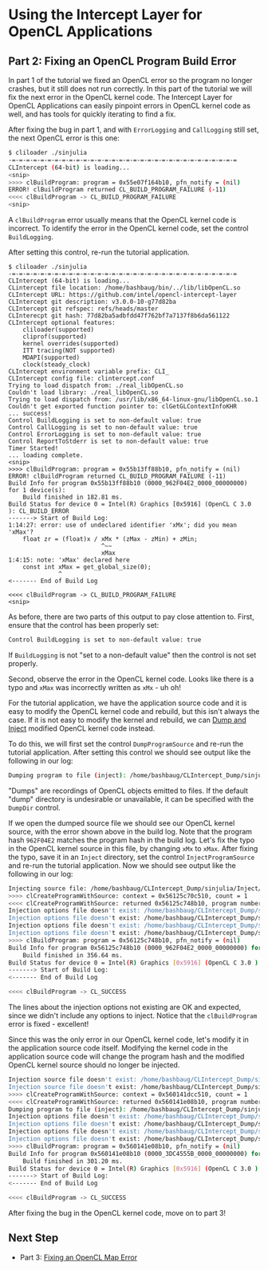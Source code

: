 # Using the Intercept Layer for OpenCL Applications

## Part 2: Fixing an OpenCL Program Build Error

In part 1 of the tutorial we fixed an OpenCL error so the program no longer crashes, but it still does not run correctly.
In this part of the tutorial we will fix the next error in the OpenCL kernel code.
The Intercept Layer for OpenCL Applications can easily pinpoint errors in OpenCL kernel code as well, and has tools for quickly iterating to find a fix.

After fixing the bug in part 1, and with `ErrorLogging` and `CallLogging` still set, the next OpenCL error is this one:

```sh
$ cliloader ./sinjulia 
-=-=-=-=-=-=-=-=-=-=-=-=-=-=-=-=-=-=-=-=-=-=-=-=-=-=-=-=-=-=-=-=
CLIntercept (64-bit) is loading...
<snip>
>>>> clBuildProgram: program = 0x55e07f164b10, pfn_notify = (nil)
ERROR! clBuildProgram returned CL_BUILD_PROGRAM_FAILURE (-11)
<<<< clBuildProgram -> CL_BUILD_PROGRAM_FAILURE
<snip>
```

A `clBuildProgram` error usually means that the OpenCL kernel code is incorrect.
To identify the error in the OpenCL kernel code, set the control `BuildLogging`.

After setting this control, re-run the tutorial application.

```
$ cliloader ./sinjulia
-=-=-=-=-=-=-=-=-=-=-=-=-=-=-=-=-=-=-=-=-=-=-=-=-=-=-=-=-=-=-=-=
CLIntercept (64-bit) is loading...
CLintercept file location: /home/bashbaug/bin/../lib/libOpenCL.so
CLIntercept URL: https://github.com/intel/opencl-intercept-layer
CLIntercept git description: v3.0.0-10-g77d82ba
CLIntercept git refspec: refs/heads/master
CLInterecpt git hash: 77d82ba5adbfdd47f762bf7a7137f8b6da561122
CLIntercept optional features:
    cliloader(supported)
    cliprof(supported)
    kernel overrides(supported)
    ITT tracing(NOT supported)
    MDAPI(supported)
    clock(steady_clock)
CLIntercept environment variable prefix: CLI_
CLIntercept config file: clintercept.conf
Trying to load dispatch from: ./real_libOpenCL.so
Couldn't load library: ./real_libOpenCL.so
Trying to load dispatch from: /usr/lib/x86_64-linux-gnu/libOpenCL.so.1
Couldn't get exported function pointer to: clGetGLContextInfoKHR
... success!
Control BuildLogging is set to non-default value: true
Control CallLogging is set to non-default value: true
Control ErrorLogging is set to non-default value: true
Control ReportToStderr is set to non-default value: true
Timer Started!
... loading complete.
<snip>
>>>> clBuildProgram: program = 0x55b13ff88b10, pfn_notify = (nil)
ERROR! clBuildProgram returned CL_BUILD_PROGRAM_FAILURE (-11)
Build Info for program 0x55b13ff88b10 (0000_962F04E2_0000_00000000) for 1 device(s):
    Build finished in 182.81 ms.
Build Status for device 0 = Intel(R) Graphics [0x5916] (OpenCL C 3.0 ): CL_BUILD_ERROR
-------> Start of Build Log:
1:14:27: error: use of undeclared identifier 'xMx'; did you mean 'xMax'?
    float zr = (float)x / xMx * (zMax - zMin) + zMin;
                          ^~~
                          xMax
1:4:15: note: 'xMax' declared here
    const int xMax = get_global_size(0);
              ^
<------- End of Build Log

<<<< clBuildProgram -> CL_BUILD_PROGRAM_FAILURE
<snip>
```

As before, there are two parts of this output to pay close attention to.
First, ensure that the control has been properly set:

```sh
Control BuildLogging is set to non-default value: true
```

If `BuildLogging` is not "set to a non-default value" then the control is not set properly.

Second, observe the error in the OpenCL kernel code.
Looks like there is a typo and `xMax` was incorrectly written as `xMx` - uh oh!

For the tutorial application, we have the application source code and it is easy to modify the OpenCL kernel code and rebuild, but this isn't always the case.
If it is not easy to modify the kernel and rebuild, we can [Dump and Inject](https://github.com/intel/opencl-intercept-layer/blob/master/docs/injecting_programs.md) modified OpenCL kernel code instead.

To do this, we will first set the control `DumpProgramSource` and re-run the tutorial application.
After setting this control we should see output like the following in our log:

```sh
Dumping program to file (inject): /home/bashbaug/CLIntercept_Dump/sinjulia/CLI_0000_962F04E2_source.cl
```

"Dumps" are recordings of OpenCL objects emitted to files.
If the default "dump" directory is undesirable or unavailable, it can be specified with the `DumpDir` control.

If we open the dumped source file we should see our OpenCL kernel source, with the error shown above in the build log.
Note that the program hash `962F04E2` matches the program hash in the build log.
Let's fix the typo in the OpenCL kernel source in this file, by changing `xMx` to `xMax`.
After fixing the typo, save it in an `Inject` directory, set the control `InjectProgramSource` and re-run the tutorial application.
Now we should see output like the following in our log:

```sh
Injecting source file: /home/bashbaug/CLIntercept_Dump/sinjulia/Inject/CLI_0000_962F04E2_source.cl
>>>> clCreateProgramWithSource: context = 0x56125c70c510, count = 1
<<<< clCreateProgramWithSource: returned 0x56125c748b10, program number = 0000 -> CL_SUCCESS
Injection options file doesn't exist: /home/bashbaug/CLIntercept_Dump/sinjulia/Inject/CLI_0000_962F04E2_0000_00000000_options.txt
Injection options file doesn't exist: /home/bashbaug/CLIntercept_Dump/sinjulia/Inject/CLI_962F04E2_0000_00000000_options.txt
Injection options file doesn't exist: /home/bashbaug/CLIntercept_Dump/sinjulia/Inject/CLI_962F04E2_options.txt
Injection options file doesn't exist: /home/bashbaug/CLIntercept_Dump/sinjulia/Inject/CLI_options.txt
>>>> clBuildProgram: program = 0x56125c748b10, pfn_notify = (nil)
Build Info for program 0x56125c748b10 (0000_962F04E2_0000_00000000) for 1 device(s):
    Build finished in 356.64 ms.
Build Status for device 0 = Intel(R) Graphics [0x5916] (OpenCL C 3.0 ): CL_BUILD_SUCCESS
-------> Start of Build Log:
<------- End of Build Log

<<<< clBuildProgram -> CL_SUCCESS
```

The lines about the injection options not existing are OK and expected, since we didn't include any options to inject.
Notice that the `clBuildProgram` error is fixed - excellent!

Since this was the only error in our OpenCL kernel code, let's modify it in the application source code itself.
Modifying the kernel code in the application source code will change the program hash and the modified OpenCL kernel source should no longer be injected.

```sh
Injection source file doesn't exist: /home/bashbaug/CLIntercept_Dump/sinjulia/Inject/CLI_0000_3DC4555B_source.cl
Injection source file doesn't exist: /home/bashbaug/CLIntercept_Dump/sinjulia/Inject/CLI_3DC4555B_source.cl
>>>> clCreateProgramWithSource: context = 0x560141dcc510, count = 1
<<<< clCreateProgramWithSource: returned 0x560141e08b10, program number = 0000 -> CL_SUCCESS
Dumping program to file (inject): /home/bashbaug/CLIntercept_Dump/sinjulia/CLI_0000_3DC4555B_source.cl
Injection options file doesn't exist: /home/bashbaug/CLIntercept_Dump/sinjulia/Inject/CLI_0000_3DC4555B_0000_00000000_options.txt
Injection options file doesn't exist: /home/bashbaug/CLIntercept_Dump/sinjulia/Inject/CLI_3DC4555B_0000_00000000_options.txt
Injection options file doesn't exist: /home/bashbaug/CLIntercept_Dump/sinjulia/Inject/CLI_3DC4555B_options.txt
Injection options file doesn't exist: /home/bashbaug/CLIntercept_Dump/sinjulia/Inject/CLI_options.txt
>>>> clBuildProgram: program = 0x560141e08b10, pfn_notify = (nil)
Build Info for program 0x560141e08b10 (0000_3DC4555B_0000_00000000) for 1 device(s):
    Build finished in 301.20 ms.
Build Status for device 0 = Intel(R) Graphics [0x5916] (OpenCL C 3.0 ): CL_BUILD_SUCCESS
-------> Start of Build Log:
<------- End of Build Log

<<<< clBuildProgram -> CL_SUCCESS
```

After fixing the bug in the OpenCL kernel code, move on to part 3!

## Next Step

* Part 3: [Fixing an OpenCL Map Error](part3.md)

